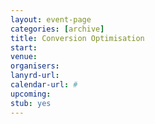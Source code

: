 ```yaml
---
layout: event-page
categories: [archive]
title: Conversion Optimisation
start: 
venue: 
organisers: 
lanyrd-url: 
calendar-url: #
upcoming:  
stub: yes
---
```


